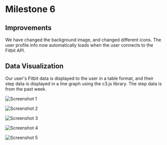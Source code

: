 # Milestone 6

## Improvements
We have changed the background image, and changed different icons. The user profile info now automatically loads when the user connects to the Fitbit API.

## Data Visualization
Our user's Fitbit data is displayed to the user in a table format, and their step data is displayed in a line graph using the c3.js library. The step data is from the past week.

![Screenshot 1](/milestone6/1.png)

![Screenshot 2](/milestone6/2.png)

![Screenshot 3](/milestone6/3.png)

![Screenshot 4](/milestone6/4_1.png)

![Screenshot 5](/milestone6/5.png)
